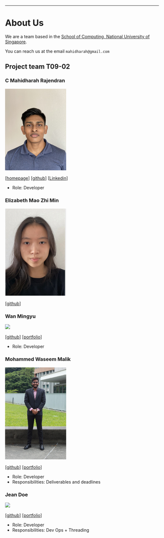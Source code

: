 ---
# About Us

We are a team based in the [School of Computing, National University of Singapore](http://www.comp.nus.edu.sg).

You can reach us at the email `mahidharah@gmail.com`

## Project team T09-02

### C Mahidharah Rajendran

<img src="images/mahidharah.png" width="200px">

[[homepage](http://www.comp.nus.edu.sg/~damithch)]
[[github](https://github.com/Mahidharah)]
[[Linkedin](https://www.linkedin.com/in/mahidharah/)]

* Role: Developer

### Elizabeth Mao Zhi Min

<img src="images/emzm2023.png" width="200px">

[[github](http://github.com/emzm2023)]


### Wan Mingyu

<img src="images/mingyu-wan.png" width="200px">

[[github](http://github.com/mingyu-wan)]
[[portfolio](team/waseemingly.md)]

* Role: Developer

### Mohammed Waseem Malik

<img src="images/waseemingly.png" width="200px">

[[github](http://github.com/waseemingly)] [[portfolio](team/waseemingly.md)]

* Role: Developer
* Responsibilities: Deliverables and deadlines

### Jean Doe

<img src="images/johndoe.png" width="200px">

[[github](http://github.com/johndoe)]
[[portfolio](team/waseemingly.md)]

* Role: Developer
* Responsibilities: Dev Ops + Threading
